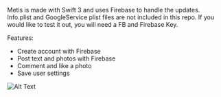 Metis is made with Swift 3 and uses Firebase to handle the updates. 
Info.plist and GoogleService plist files are not included in this repo. 
If you would like to test it out, you will need a FB and Firebase Key. 

Features: 
- Create account with Firebase 
- Post text and photos with Firebase 
- Comment and like a photo 
- Save user settings 


![Alt Text](https://media.giphy.com/media/LwFBXqq12q4FW3yzVH/giphy.gif)
